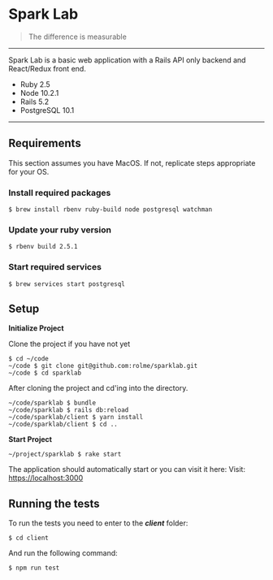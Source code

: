 # Spark Lab
> The difference is measurable
---

Spark Lab is a basic web application with a Rails API only backend and React/Redux front end.
- Ruby 2.5
- Node 10.2.1
- Rails 5.2
- PostgreSQL 10.1

---
## Requirements
This section assumes you have MacOS. If not, replicate steps appropriate for your OS.

### Install required packages
```
$ brew install rbenv ruby-build node postgresql watchman
```

### Update your ruby version
```
$ rbenv build 2.5.1
```
### Start required services
```
$ brew services start postgresql
```

## Setup
__Initialize Project__

Clone the project if you have not yet
```
$ cd ~/code
~/code $ git clone git@github.com:rolme/sparklab.git
~/code $ cd sparklab
```

After cloning the project and cd'ing into the directory.
```
~/code/sparklab $ bundle
~/code/sparklab $ rails db:reload
~/code/sparklab/client $ yarn install
~/code/sparklab/client $ cd ..
```

__Start Project__

```
~/project/sparklab $ rake start
```
The application should automatically start or you can visit it here:
Visit: [https://localhost:3000](https://localhost:3000)

## Running the tests
To run the tests you need to enter to the ___client___ folder:
```
$ cd client
```
And run the following command:
```
$ npm run test
```
